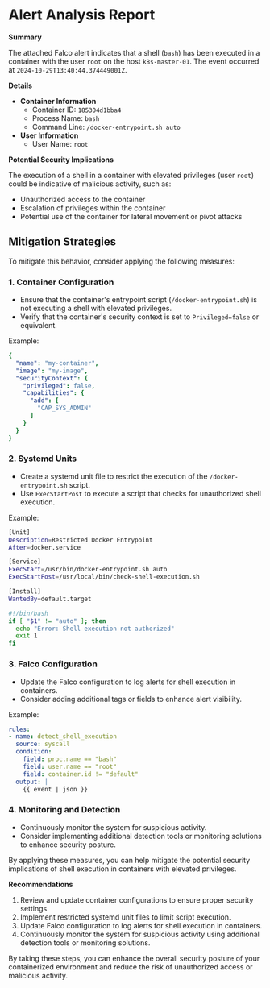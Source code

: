 **Alert Analysis Report**
==========================

**Summary**

The attached Falco alert indicates that a shell (`bash`) has been executed in a container with the user `root` on the host `k8s-master-01`. The event occurred at `2024-10-29T13:40:44.374449001Z`.

**Details**

* **Container Information**
	+ Container ID: `185304d1bba4`
	+ Process Name: `bash`
	+ Command Line: `/docker-entrypoint.sh auto`
* **User Information**
	+ User Name: `root`

**Potential Security Implications**

The execution of a shell in a container with elevated privileges (user `root`) could be indicative of malicious activity, such as:

* Unauthorized access to the container
* Escalation of privileges within the container
* Potential use of the container for lateral movement or pivot attacks

**Mitigation Strategies**
------------------------

To mitigate this behavior, consider applying the following measures:

### 1. Container Configuration

* Ensure that the container's entrypoint script (`/docker-entrypoint.sh`) is not executing a shell with elevated privileges.
* Verify that the container's security context is set to `Privileged=false` or equivalent.

Example:
```yaml
{
  "name": "my-container",
  "image": "my-image",
  "securityContext": {
    "privileged": false,
    "capabilities": {
      "add": [
        "CAP_SYS_ADMIN"
      ]
    }
  }
}
```

### 2. Systemd Units

* Create a systemd unit file to restrict the execution of the `/docker-entrypoint.sh` script.
* Use `ExecStartPost` to execute a script that checks for unauthorized shell execution.

Example:
```bash
[Unit]
Description=Restricted Docker Entrypoint
After=docker.service

[Service]
ExecStart=/usr/bin/docker-entrypoint.sh auto
ExecStartPost=/usr/local/bin/check-shell-execution.sh

[Install]
WantedBy=default.target
```

```bash
#!/bin/bash
if [ "$1" != "auto" ]; then
  echo "Error: Shell execution not authorized"
  exit 1
fi
```
### 3. Falco Configuration

* Update the Falco configuration to log alerts for shell execution in containers.
* Consider adding additional tags or fields to enhance alert visibility.

Example:
```yaml
rules:
- name: detect_shell_execution
  source: syscall
  condition:
    field: proc.name == "bash"
    field: user.name == "root"
    field: container.id != "default"
  output: |
    {{ event | json }}
```

### 4. Monitoring and Detection

* Continuously monitor the system for suspicious activity.
* Consider implementing additional detection tools or monitoring solutions to enhance security posture.

By applying these measures, you can help mitigate the potential security implications of shell execution in containers with elevated privileges.

**Recommendations**

1. Review and update container configurations to ensure proper security settings.
2. Implement restricted systemd unit files to limit script execution.
3. Update Falco configuration to log alerts for shell execution in containers.
4. Continuously monitor the system for suspicious activity using additional detection tools or monitoring solutions.

By taking these steps, you can enhance the overall security posture of your containerized environment and reduce the risk of unauthorized access or malicious activity.